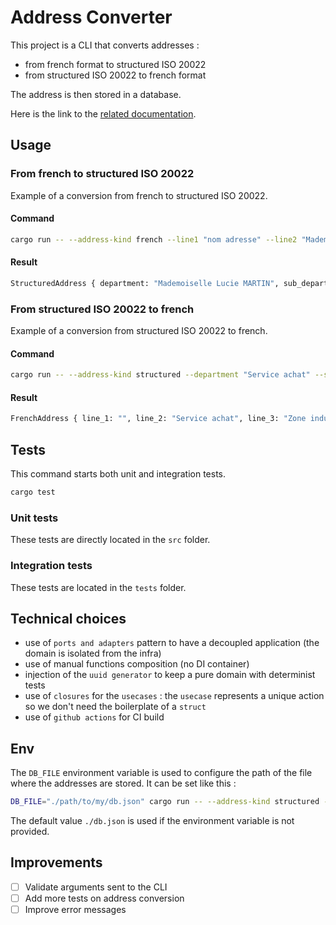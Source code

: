 # Address Converter

This project is a CLI that converts addresses :

- from french format to structured ISO 20022
- from structured ISO 20022 to french format

The address is then stored in a database.

Here is the link to the [related
documentation](https://www.cfonb.org/fichiers/20210621111227_Guide_CFONB_Recommandations_Transposition_en_adresse_postale_structuree_ISO__V1.0.pdf).

## Usage

### From french to structured ISO 20022

Example of a conversion from french to structured ISO 20022.

#### Command

```bash 
cargo run -- --address-kind french --line1 "nom adresse" --line2 "Mademoiselle Lucie MARTIN" --line3 "Résidence des Capucins Bâtiment Quater" --line4 "56 RUE EMILE ZOLA" --line5 "BP 90432 MONTFERRIER SUR LEZ" --line6 "34092 MONTPELLIER CEDEX 5"  --line7 France
```

#### Result

```bash
StructuredAddress { department: "Mademoiselle Lucie MARTIN", sub_department: "", building_name: "", floor: "Résidence des Capucins Bâtiment Quater", room: "", street_name: "RUE EMILE ZOLA", building_number: "56", post_box: "BP 90432", town_location_name: "MONTFERRIER SUR LEZ", post_code: "34092", town_name: "MONTPELLIER CEDEX 5", country: "FR", district_name: "", country_sub_division: "" }
```

### From structured ISO 20022 to french

Example of a conversion from structured ISO 20022 to french.

#### Command

```bash 
cargo run -- --address-kind structured --department "Service achat" --street-name "22BIS RUE DES FLEURS" --floor "Zone industrielle de la Ballastrierre" --post-box "BP 40122" --post-code "33506" --town-name "LIBOURNE CEDEX"  --country "FR"
```

#### Result

```bash
FrenchAddress { line_1: "", line_2: "Service achat", line_3: "Zone industrielle de la Ballastrierre", line_4: "22BIS RUE DES FLEURS", line_5: "BP 40122", line_6: "33506 LIBOURNE CEDEX", line_7: "France" }
```

## Tests

This command starts both unit and integration tests.

```bash
cargo test 
```

### Unit tests

These tests are directly located in the `src` folder.

### Integration tests

These tests are located in the `tests` folder.

## Technical choices

- use of `ports and adapters` pattern to have a decoupled application (the domain is isolated from the infra)
- use of manual functions composition (no DI container)
- injection of the `uuid generator` to keep a pure domain with determinist tests
- use of `closures` for the `usecases` : the `usecase` represents a unique action so we don't need the boilerplate of a
  `struct`
- use of `github actions` for CI build

## Env

The `DB_FILE` environment variable is used to configure the path of the file where the addresses are stored.
It can be set like this :

```bash
DB_FILE="./path/to/my/db.json" cargo run -- --address-kind structured --department "Service achat" --street-name "22BIS RUE DES FLEURS" --floor "Zone industrielle de la Ballastrierre" --post-box "BP 40122" --post-code "33506" --town-name "LIBOURNE CEDEX"  --country "FR"
```

The default value `./db.json` is used if the environment variable is not provided.

## Improvements

- [ ] Validate arguments sent to the CLI
- [ ] Add more tests on address conversion
- [ ] Improve error messages

